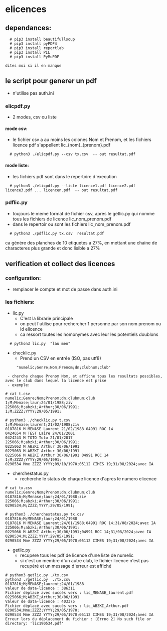 # elicences

## dependances:
```
  # pip3 install beautifullsoup
  # pip3 install pyPDF4
  # pip3 install reportlab
  # pip3 install PIL
  # pip3 install PyMuPDF

dites moi si il en manque
```
## le script pour generer un pdf
- n'utilise pas auth.ini
### elicpdf.py
- 2 modes, csv ou liste
#### mode csv:
- le fichier csv a au moins les colones Nom et Prenom, et les fichiers licence pdf s'appellent lic_{nom}_{prenom}.pdf
```
  # python3 ./elicpdf.py --csv tx.csv  -- out resultat.pdf
```
#### mode liste:
- les fichiers pdf sont dans le repertoire d'execution
```
  # python3 ./elicpdf.py --liste licence1.pdf licence2.pdf licence3.pdf ... licencen.pdf  -- out resultat.pdf
```
### pdflic.py
- toujours le meme format de fichier csv, apres le getlic.py
qui nomme tous les fichiers de licence lic_nom_prenom.pdf
- dans le repertoir ou sont les fichiers lic_nom_prenom.pdf
```
  # python3 ./pdflic.py tx.csv  resultat.pdf
```
ca génére des planches de 10 etiquetes a 27%, en mettant une chaine de characteres plus grande et donc lisible a 27%

## verification et collect des licences
### configuration:
- remplacer le compte et mot de passe dans auth.ini
### les fichiers:
- lic.py
    - C'est la librarie principale
    - on peut l'utilise pour rechercher 1 personne par son nom prenom ou id elicence
    - ca ressort toutes les homonymes avec leur les potentiels doublons
```
  # python3 lic.py  "lau men"
```
- checklic.py  
     - Prend un CSV en entrée (ISO, pas utf8) 
```
     "numelic;Genre;Nom;Prenom;dn;clubnum;club"
```

     - cherche chaque Prenom Nom, et affiche tous les resultats possibles, avec le club dans lequel la licence est prise
     - exemple:
```
# cat t.csv
numelic;Genre;Nom;Prenom;dn;clubnum;club
1;M;Menase;laur;24/01/1988;ziv
225066;M;abzki;Arthur;30/06/1991;
1;M;ZZZZ;YYYY;29/05/1991;

# python3 ./checklic.py t.csv
1;M;Menase;laurent;21/02/1988;ziv
0187816 M MENASE Laurent 21/02/1988 04991 ROC 14
0424654 M TEST Laire 24/01/2001
0424243 M TOTO Toto 21/01/2017
225066;M;abzki;Arthur;30/06/1991;
0225062 M ABZKI Arthur 30/06/1991
0225063 M ABZKI Arthur 30/06/1991
0225066 M ABZKI Arthur 30/06/1991 04991 ROC 14
1;M;ZZZZ;YYYY;29/05/1991;
0290534 Mme ZZZZ YYYY;09/10/1970;05112 CIMES 19;31/08/2024;avec IA
```
- cherchestatus.py  
   - recherche le status de chaque licence d'apres le numero elicence
```
# cat tx.csv
numelic;Genre;Nom;Prenom;dn;clubnum;club
0187816;M;Menase;laur;24/01/1988;ziv
225066;M;abzki;Arthur;30/06/1991;
0290534;M;ZZZZ;YYYY;29/05/1991;

# python3 ./cherchestatus.py tx.csv
0187816;M;MENASE;laur;24/01/1988
0187816 M MENASE Laurent;24/01/1988;04991 ROC 14;31/08/2024;avec IA
225066;M;abzki;Arthur;30/06/1991;
0225066 M ABZKI Arthur;30/06/1991;04991 ROC 14;31/08/2024;avec IA
0290534;M;ZZZZ;YYYY;29/05/1991;
0290534 Mme ZZZZ YYYY;29/05/1970;05112 CIMES 19;31/08/2024;avec IA
```
- getlic.py  
    - recupere tous les pdf de licence d'une liste de numelic
    - si c'est un membre d'un autre club, le fichier licence n'est pas recupéré et un message d'erreur est affiché
```
# python3 getlic.py ./tx.csv
python3 ./getlic.py  ./tx.csv
0187816;M;MENASE;laurent;24/01/1988
Valeur de data-licence : 386311
Fichier déplacé avec succès vers : lic_MENASE_laurent.pdf
0225066;M;ABZKI;Arthur;30/06/1991
Valeur de data-licence : 403375
Fichier déplacé avec succès vers : lic_ABZKI_Arthur.pdf
0290534;Mme;ZZZZ;YYYY;29/05/1970;
0290534 Mme ZZZZ YYYY;29/05/1970;05112 CIMES 19;31/08/2024;avec IA
Erreur lors du déplacement du fichier : [Errno 2] No such file or directory: 'lic190534.pdf'
```


 

